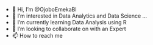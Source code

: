 - 👋 Hi, I’m @OjoboEmekaBI
- 👀 I’m interested in Data Analytics and Data Science ...
- 🌱 I’m currently learning Data Analysis using R
- 💞️ I’m looking to collaborate on with an Expert
- 📫 How to reach me 

<!---
OjoboEmekaBI/OjoboEmekaBI is a ✨ special ✨ repository because its `README.md` (this file) appears on your GitHub profile.
You can click the Preview link to take a look at your changes.
--->
